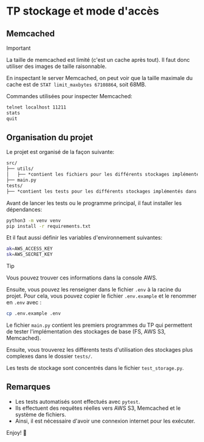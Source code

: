 # TP stockage et mode d'accès

## Memcached

> [!IMPORTANT]
> La taille de memcached est limité (c'est un cache après tout).
> Il faut donc utiliser des images de taille raisonnable.

En inspectant le server Memcached, on peut voir que la taille maximale du cache est de `STAT limit_maxbytes 67108864`, soit 68MB.

Commandes utilisées pour inspecter Memcached:

```bash
telnet localhost 11211
stats
quit
```

## Organisation du projet

Le projet est organisé de la façon suivante:

```txt
src/
├── utils/
│   ├── *contient les fichiers pour les différents stockages implémentés dans le TP*
├── main.py
tests/
├── *contient les tests pour les différents stockages implémentés dans le TP*
```

Avant de lancer les tests ou le programme principal, il faut installer les dépendances:

```bash
python3 -m venv venv
pip install -r requirements.txt
```

Et il faut aussi définir les variables d'environnement suivantes:

```bash
ak=AWS_ACCESS_KEY
sk=AWS_SECRET_KEY
```

> [!TIP]
> Vous pouvez trouver ces informations dans la console AWS.
>
> Ensuite, vous pouvez les renseigner dans le fichier `.env` à la racine du projet.
> Pour cela, vous pouvez copier le fichier `.env.example` et le renommer en `.env` avec :
>
> ```bash
> cp .env.example .env
> ```

Le fichier `main.py` contient les premiers programmes du TP qui permettent de tester l'implémentation des stockages de base (FS, AWS S3, Memcached).

Ensuite, vous trouverez les différents tests d'utilisation des stockages plus complexes dans le dossier `tests/`.

Les tests de stockage sont concentrés dans le fichier `test_storage.py`.

## Remarques

- Les tests automatisés sont effectués avec `pytest`.
- Ils effectuent des requêtes réelles vers AWS S3, Memcached et le système de fichiers.
- Ainsi, il est nécessaire d'avoir une connexion internet pour les exécuter.

Enjoy! 🚀

